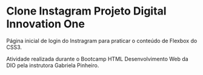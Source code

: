 # Clone Instagram Projeto Digital Innovation One

Página inicial de login do Instragram para praticar o conteúdo de Flexbox do CSS3.

Atividade realizada durante o Bootcamp HTML Desenvolvimento Web da DIO pela instrutora Gabriela Pinheiro.